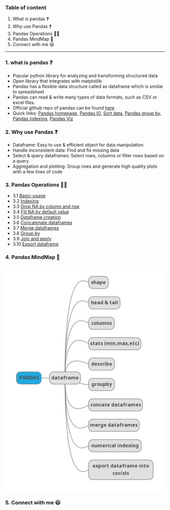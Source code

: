 ### Table of content

1. What is pandas :question:
2. Why use Pandas :question:
3. Pandas Operations :man_technologist:
4. Pandas MindMap :brain:
5. Connect with me :smiley:

---

### 1. what is pandas :question:
- Popular python library for analyzing and transforming structured data
- Open library that integrates with matplotlib
- Pandas has a flexible data structure called as dataframe which is similar to spreadsheet
- Pandas can read & write many types of data formats, such as CSV or excel files.
- Official github repo of pandas can be found [here](https://github.com/pandas-dev/pandas)
- Quick links: [Pandas homepage](https://pandas.pydata.org/), [Pandas IO](https://pandas.pydata.org/pandas-docs/stable/user_guide/io.html), [Sort data](https://pandas.pydata.org/pandas-docs/stable/reference/api/pandas.DataFrame.sort_values.html), [Pandas group by](https://pandas.pydata.org/pandas-docs/stable/reference/groupby.html), [Pandas indexing](https://pandas.pydata.org/pandas-docs/stable/user_guide/indexing.html), [Pandas Viz](https://pandas.pydata.org/pandas-docs/stable/user_guide/visualization.html)

### 2. Why use Pandas :question:
- Dataframe: Easy to use & efficient object for data manipulation
- Handle inconsistent data: Find and fix missing data
- Select & query dataframes: Select rows, columns or filter rows based on a query
- Aggregation and plotting: Group rows and generate high quality plots with a few lines of code

### 3. Pandas Operations :man_technologist:
- 3.1 [Basic-usage](https://github.com/Akshaykumarcp/FUN-with-PANDAS/blob/master/0.2_basics_case_study.py)
- 3.2 [Indexing](https://github.com/Akshaykumarcp/FUN-with-PANDAS/blob/master/0.7_numerical_indexing.py)
- 3.3 [Drop NA by column and row](https://github.com/Akshaykumarcp/FUN-with-PANDAS/blob/master/1.0_data_manipulation.py)
- 3.4 [Fill NA by default value](https://github.com/Akshaykumarcp/FUN-with-PANDAS/blob/master/1.0_data_manipulation.py)
- 3.5 [Dataframe creation](https://github.com/Akshaykumarcp/FUN-with-PANDAS/blob/master/1.0_data_manipulation.py)
- 3.6 [Concatenate dataframes](https://github.com/Akshaykumarcp/FUN-with-PANDAS/blob/master/0.5_concatenate_dataframes.py)
- 3.7 [Merge dataframes](https://github.com/Akshaykumarcp/FUN-with-PANDAS/blob/master/0.6_merge_dataframes.py)
- 3.8 [Group by](https://github.com/Akshaykumarcp/FUN-with-PANDAS/blob/master/0.4_groupBy.py)
- 3.9 [Join and apply](https://github.com/Akshaykumarcp/FUN-with-PANDAS/blob/master/1.0_data_manipulation.py)
- 3.10 [Export dataframe](https://github.com/Akshaykumarcp/FUN-with-PANDAS/blob/master/0.3_export_dataframe.py)

### 4. Pandas MindMap :brain:
![pandas-mind-map](https://github.com/Akshaykumarcp/FUN-with-PANDAS/blob/master/ec116490f52511ebba9e9ffdce165a03.map.png)

### 5. Connect with me :smiley:

[<img align="left" alt="" width="22px" src="https://simpleicons.org/icons/linkedin.svg" />](https://www.linkedin.com/in/akshay-kumar-c-p/)
[<img align="left" alt="" width="22px" src="https://simpleicons.org/icons/youtube.svg" />](https://www.youtube.com/channel/UC3l8RTE3zBRzUrHbSXpx-qA)
[<img align="left" alt="" width="22px" src="https://simpleicons.org/icons/github.svg" />](https://github.com/Akshaykumarcp)
[<img align="left" alt="" width="22px" src="https://simpleicons.org/icons/medium.svg" />](https://medium.com/@akshai.148)
